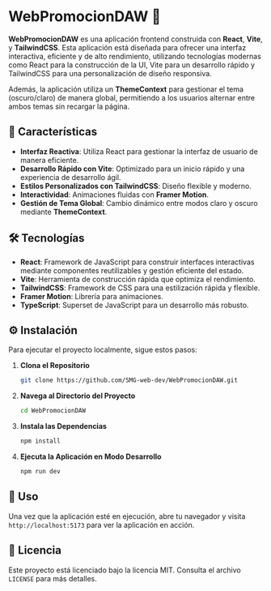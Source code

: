 # WebPromocionDAW 🚀

**WebPromocionDAW** es una aplicación frontend construida con **React**, **Vite**, y **TailwindCSS**. Esta aplicación está diseñada para ofrecer una interfaz interactiva, eficiente y de alto rendimiento, utilizando tecnologías modernas como React para la construcción de la UI, Vite para un desarrollo rápido y TailwindCSS para una personalización de diseño responsiva. 

Además, la aplicación utiliza un **ThemeContext** para gestionar el tema (oscuro/claro) de manera global, permitiendo a los usuarios alternar entre ambos temas sin recargar la página.

## 🚀 Características
- **Interfaz Reactiva**: Utiliza React para gestionar la interfaz de usuario de manera eficiente.
- **Desarrollo Rápido con Vite**: Optimizado para un inicio rápido y una experiencia de desarrollo ágil.
- **Estilos Personalizados con TailwindCSS**: Diseño flexible y moderno.
- **Interactividad**: Animaciones fluidas con **Framer Motion**.
- **Gestión de Tema Global**: Cambio dinámico entre modos claro y oscuro mediante **ThemeContext**.

## 🛠️ Tecnologías
- **React**: Framework de JavaScript para construir interfaces interactivas mediante componentes reutilizables y gestión eficiente del estado.
- **Vite**: Herramienta de construcción rápida que optimiza el rendimiento.
- **TailwindCSS**: Framework de CSS para una estilización rápida y flexible.
- **Framer Motion**: Librería para animaciones.
- **TypeScript**: Superset de JavaScript para un desarrollo más robusto.

## ⚙️ Instalación
Para ejecutar el proyecto localmente, sigue estos pasos:

1. **Clona el Repositorio**
    ```bash
    git clone https://github.com/SMG-web-dev/WebPromocionDAW.git
    ```
2. **Navega al Directorio del Proyecto**
    ```bash
    cd WebPromocionDAW
    ```
3. **Instala las Dependencias**
    ```bash
    npm install
    ```
4. **Ejecuta la Aplicación en Modo Desarrollo**
    ```bash
    npm run dev
    ```

## 📖 Uso
Una vez que la aplicación esté en ejecución, abre tu navegador y visita `http://localhost:5173` para ver la aplicación en acción.

## 📝 Licencia
Este proyecto está licenciado bajo la licencia MIT. Consulta el archivo `LICENSE` para más detalles.
